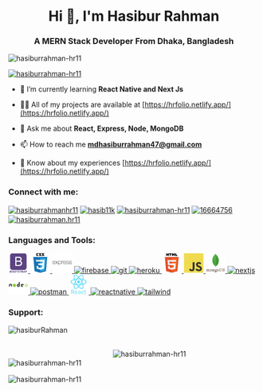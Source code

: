 <h1 align="center">Hi 👋, I'm Hasibur Rahman</h1>
<h3 align="center">A MERN Stack Developer From Dhaka, Bangladesh</h3>

<p align="left"> <img src="https://komarev.com/ghpvc/?username=hasiburrahman-hr11&label=Profile%20views&color=0e75b6&style=flat" alt="hasiburrahman-hr11" /> </p>

<p align="left"> <a href="https://github.com/ryo-ma/github-profile-trophy"><img src="https://github-profile-trophy.vercel.app/?username=hasiburrahman-hr11" alt="hasiburrahman-hr11" /></a> </p>

- 🌱 I’m currently learning **React Native and Next Js**

- 👨‍💻 All of my projects are available at [https://hrfolio.netlify.app/](https://hrfolio.netlify.app/)

- 💬 Ask me about **React, Express, Node, MongoDB**

- 📫 How to reach me **mdhasiburrahman47@gmail.com**

- 📄 Know about my experiences [https://hrfolio.netlify.app/](https://hrfolio.netlify.app/)

<h3 align="left">Connect with me:</h3>
<p align="left">
<a href="https://dev.to/hasiburrahmanhr11" target="blank"><img align="center" src="https://raw.githubusercontent.com/rahuldkjain/github-profile-readme-generator/master/src/images/icons/Social/devto.svg" alt="hasiburrahmanhr11" height="30" width="40" /></a>
<a href="https://twitter.com/hasib11k" target="blank"><img align="center" src="https://raw.githubusercontent.com/rahuldkjain/github-profile-readme-generator/master/src/images/icons/Social/twitter.svg" alt="hasib11k" height="30" width="40" /></a>
<a href="https://linkedin.com/in/hasiburrahman-hr11" target="blank"><img align="center" src="https://raw.githubusercontent.com/rahuldkjain/github-profile-readme-generator/master/src/images/icons/Social/linked-in-alt.svg" alt="hasiburrahman-hr11" height="30" width="40" /></a>
<a href="https://stackoverflow.com/users/16664756" target="blank"><img align="center" src="https://raw.githubusercontent.com/rahuldkjain/github-profile-readme-generator/master/src/images/icons/Social/stack-overflow.svg" alt="16664756" height="30" width="40" /></a>
<a href="https://fb.com/hasiburrahman.hr11" target="blank"><img align="center" src="https://raw.githubusercontent.com/rahuldkjain/github-profile-readme-generator/master/src/images/icons/Social/facebook.svg" alt="hasiburrahman.hr11" height="30" width="40" /></a>
</p>

<h3 align="left">Languages and Tools:</h3>
<p align="left"> <a href="https://getbootstrap.com" target="_blank" rel="noreferrer"> <img src="https://raw.githubusercontent.com/devicons/devicon/master/icons/bootstrap/bootstrap-plain-wordmark.svg" alt="bootstrap" width="40" height="40"/> </a> <a href="https://www.w3schools.com/css/" target="_blank" rel="noreferrer"> <img src="https://raw.githubusercontent.com/devicons/devicon/master/icons/css3/css3-original-wordmark.svg" alt="css3" width="40" height="40"/> </a> <a href="https://expressjs.com" target="_blank" rel="noreferrer"> <img src="https://raw.githubusercontent.com/devicons/devicon/master/icons/express/express-original-wordmark.svg" alt="express" width="40" height="40"/> </a> <a href="https://firebase.google.com/" target="_blank" rel="noreferrer"> <img src="https://www.vectorlogo.zone/logos/firebase/firebase-icon.svg" alt="firebase" width="40" height="40"/> </a> <a href="https://git-scm.com/" target="_blank" rel="noreferrer"> <img src="https://www.vectorlogo.zone/logos/git-scm/git-scm-icon.svg" alt="git" width="40" height="40"/> </a> <a href="https://heroku.com" target="_blank" rel="noreferrer"> <img src="https://www.vectorlogo.zone/logos/heroku/heroku-icon.svg" alt="heroku" width="40" height="40"/> </a> <a href="https://www.w3.org/html/" target="_blank" rel="noreferrer"> <img src="https://raw.githubusercontent.com/devicons/devicon/master/icons/html5/html5-original-wordmark.svg" alt="html5" width="40" height="40"/> </a> <a href="https://developer.mozilla.org/en-US/docs/Web/JavaScript" target="_blank" rel="noreferrer"> <img src="https://raw.githubusercontent.com/devicons/devicon/master/icons/javascript/javascript-original.svg" alt="javascript" width="40" height="40"/> </a> <a href="https://www.mongodb.com/" target="_blank" rel="noreferrer"> <img src="https://raw.githubusercontent.com/devicons/devicon/master/icons/mongodb/mongodb-original-wordmark.svg" alt="mongodb" width="40" height="40"/> </a> <a href="https://nextjs.org/" target="_blank" rel="noreferrer"> <img src="https://cdn.worldvectorlogo.com/logos/nextjs-2.svg" alt="nextjs" width="40" height="40"/> </a> <a href="https://nodejs.org" target="_blank" rel="noreferrer"> <img src="https://raw.githubusercontent.com/devicons/devicon/master/icons/nodejs/nodejs-original-wordmark.svg" alt="nodejs" width="40" height="40"/> </a> <a href="https://postman.com" target="_blank" rel="noreferrer"> <img src="https://www.vectorlogo.zone/logos/getpostman/getpostman-icon.svg" alt="postman" width="40" height="40"/> </a> <a href="https://reactjs.org/" target="_blank" rel="noreferrer"> <img src="https://raw.githubusercontent.com/devicons/devicon/master/icons/react/react-original-wordmark.svg" alt="react" width="40" height="40"/> </a> <a href="https://reactnative.dev/" target="_blank" rel="noreferrer"> <img src="https://reactnative.dev/img/header_logo.svg" alt="reactnative" width="40" height="40"/> </a> <a href="https://tailwindcss.com/" target="_blank" rel="noreferrer"> <img src="https://www.vectorlogo.zone/logos/tailwindcss/tailwindcss-icon.svg" alt="tailwind" width="40" height="40"/> </a> </p>

<h3 align="left">Support:</h3>
<p><a href="https://www.buymeacoffee.com/hasiburRahman"> <img align="left" src="https://cdn.buymeacoffee.com/buttons/v2/default-yellow.png" height="50" width="210" alt="hasiburRahman" /></a></p><br><br>

<p><img align="left" src="https://github-readme-stats.vercel.app/api/top-langs?username=hasiburrahman-hr11&show_icons=true&locale=en&layout=compact" alt="hasiburrahman-hr11" /></p>

<p>&nbsp;<img align="center" src="https://github-readme-stats.vercel.app/api?username=hasiburrahman-hr11&show_icons=true&locale=en" alt="hasiburrahman-hr11" /></p>

<p><img align="center" src="https://github-readme-streak-stats.herokuapp.com/?user=hasiburrahman-hr11&" alt="hasiburrahman-hr11" /></p>
